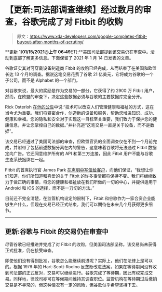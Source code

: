 # 【更新:司法部调查继续】经过数月的审查，谷歌完成了对 Fitbit 的收购

> 原文：<https://www.xda-developers.com/google-completes-fitbit-buyout-after-months-of-scrutiny/>

**更新 1(****01/15/2021****@****上午 06:49****ET):**美国司法部提到该交易仍在审查中。滚动到底部了解更多信息。下面保留了 2021 年 1 月 14 日发表的文章。

谷歌证实其对可穿戴设备制造商 Fitbit 的收购已经完成，从而结束了在美国和欧盟长达 13 个月的调查。据说这笔交易花费了谷歌 21 亿美元，它将成为谷歌的一个子公司，而不是 Alphabet 的一个部门。

对谷歌来说，最大的奖励是作为交易的一部分，它获得了约 2900 万 Fitbit 用户，然而，在欧盟的审查下，决定这些数据必须与谷歌的主要数据库完全分开。

Rick Osterloh [在他的公告](https://blog.google/products/devices-services/fitbit-acquisition/amp/)中说:“技术可以改变人们管理健康和福祉的方式，这在当今尤为重要。我们将紧密合作，创造新的设备和服务，帮助您增进知识、成功、健康和幸福。您的隐私和安全对于实现这一目标至关重要，我们致力于保护您的健康信息，并让您掌控自己的数据。”并补充道“这笔交易一直是关于设备，而不是数据”。

该交易已经通过了美国司法部的审查，但欧盟官员的全面调查仅在不到一个月前完成，并附带了包括前述数据分离在内的警告，这意味着谷歌将无法通过 Fitbit 数据定向广告。它还同意维护所有的 API 和第三方连接，因此 Fitbit 用户不能与谷歌生态系统捆绑在一起。

Fitbit 的首席执行官 James Park [在声明中写信给客户](https://blog.fitbit.com/2021-update/?utm_source=go_mar&utm_medium=glacier&utm_country_code=en_US&utm_campaign=blog)，向他们保证，“我想让你们知道，你们所知道和喜爱的关于 Fitbit 的许多事情都将保持不变。我们将继续致力于做正确的事情，将您的健康和福祉放在我们所做的一切的中心，并提供适用于 Android 和 iOS 的选择，而不是一刀切的方法。”

目前还不完全清楚，在监管机构设定的限制下，Fitbit 和谷歌作为一家合资企业能够生产什么，但现在交易已经正式结束，我们可以期待在未来几个月获得更多细节。

* * *

## 更新:谷歌与 Fitbit 的交易仍在审查中

尽管谷歌已经推进并完成了对 Fitbit 的收购，但美国司法部坚称，该交易尚未获得正式批准，仍在接受审查。

即使他们没有得到批准，谷歌怎么能继续前进呢？实际上，他们在法律上是可以的。根据 1976 年的 Hart-Scott-Rodino 反垄断改进法案，如果在等待期间没有收到司法部的正式反对，交易可以继续进行。谷歌完成了等待期，因此有权完成交易。同样地，律政司亦可在等候期间维持其调查职位。监管机构在等待期过后撤销交易是不寻常的，但这种情况有一定的风险，但谷歌似乎希望坚持下去。